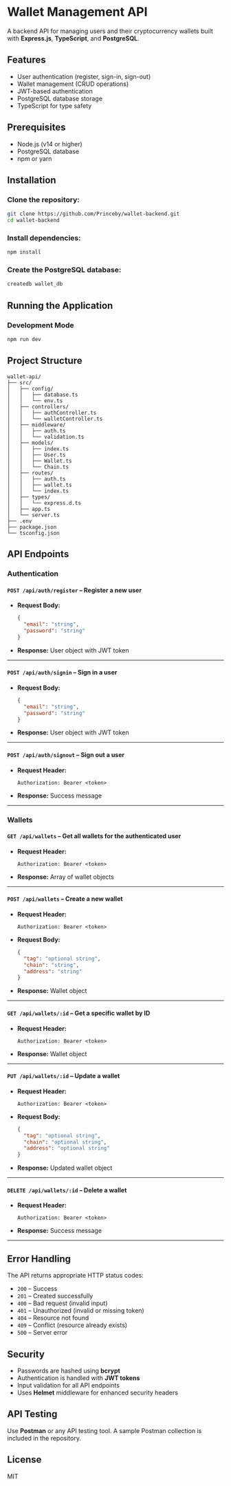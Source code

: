 # Wallet Management API

A backend API for managing users and their cryptocurrency wallets built with **Express.js**, **TypeScript**, and **PostgreSQL**.

## Features

- User authentication (register, sign-in, sign-out)
- Wallet management (CRUD operations)
- JWT-based authentication
- PostgreSQL database storage
- TypeScript for type safety

## Prerequisites

- Node.js (v14 or higher)
- PostgreSQL database
- npm or yarn

## Installation

### Clone the repository:

```bash
git clone https://github.com/Princeby/wallet-backend.git
cd wallet-backend
```

### Install dependencies:

```bash
npm install
```

### Create the PostgreSQL database:

```bash
createdb wallet_db
```

## Running the Application

### Development Mode

```bash
npm run dev
```


## Project Structure

```
wallet-api/
├── src/
│   ├── config/
│   │   ├── database.ts
│   │   └── env.ts
│   ├── controllers/
│   │   ├── authController.ts
│   │   └── walletController.ts
│   ├── middleware/
│   │   ├── auth.ts
│   │   └── validation.ts
│   ├── models/
│   │   ├── index.ts
│   │   ├── User.ts
│   │   ├── Wallet.ts
│   │   └── Chain.ts
│   ├── routes/
│   │   ├── auth.ts
│   │   ├── wallet.ts
│   │   └── index.ts
│   ├── types/
│   │   └── express.d.ts
│   ├── app.ts
│   └── server.ts
├── .env
├── package.json
└── tsconfig.json
```

## API Endpoints

### Authentication

#### `POST /api/auth/register` – Register a new user

- **Request Body:**
  ```json
  {
    "email": "string",
    "password": "string"
  }
  ```
- **Response:** User object with JWT token

---

#### `POST /api/auth/signin` – Sign in a user

- **Request Body:**
  ```json
  {
    "email": "string",
    "password": "string"
  }
  ```
- **Response:** User object with JWT token

---

#### `POST /api/auth/signout` – Sign out a user

- **Request Header:**
  ```
  Authorization: Bearer <token>
  ```
- **Response:** Success message

---

### Wallets

#### `GET /api/wallets` – Get all wallets for the authenticated user

- **Request Header:**
  ```
  Authorization: Bearer <token>
  ```
- **Response:** Array of wallet objects

---

#### `POST /api/wallets` – Create a new wallet

- **Request Header:**
  ```
  Authorization: Bearer <token>
  ```
- **Request Body:**
  ```json
  {
    "tag": "optional string",
    "chain": "string",
    "address": "string"
  }
  ```
- **Response:** Wallet object

---

#### `GET /api/wallets/:id` – Get a specific wallet by ID

- **Request Header:**
  ```
  Authorization: Bearer <token>
  ```
- **Response:** Wallet object

---

#### `PUT /api/wallets/:id` – Update a wallet

- **Request Header:**
  ```
  Authorization: Bearer <token>
  ```
- **Request Body:**
  ```json
  {
    "tag": "optional string",
    "chain": "optional string",
    "address": "optional string"
  }
  ```
- **Response:** Updated wallet object

---

#### `DELETE /api/wallets/:id` – Delete a wallet

- **Request Header:**
  ```
  Authorization: Bearer <token>
  ```
- **Response:** Success message

---

## Error Handling

The API returns appropriate HTTP status codes:

- `200` – Success  
- `201` – Created successfully  
- `400` – Bad request (invalid input)  
- `401` – Unauthorized (invalid or missing token)  
- `404` – Resource not found  
- `409` – Conflict (resource already exists)  
- `500` – Server error  

## Security

- Passwords are hashed using **bcrypt**
- Authentication is handled with **JWT tokens**
- Input validation for all API endpoints
- Uses **Helmet** middleware for enhanced security headers

## API Testing

Use **Postman** or any API testing tool. A sample Postman collection is included in the repository.

## License

MIT
